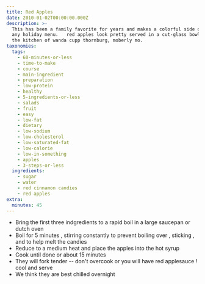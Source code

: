 ```yaml
---
title: Red Apples
date: 2010-01-02T00:00:00.000Z
description: >-
  This has been a family favorite for years and makes a colorful side dish on
  any holiday menu.   red apples look pretty served in a cut-glass bowl.  from
  the kitchen of wanda cupp thornburg, moberly mo.
taxonomies:
  tags:
    - 60-minutes-or-less
    - time-to-make
    - course
    - main-ingredient
    - preparation
    - low-protein
    - healthy
    - 5-ingredients-or-less
    - salads
    - fruit
    - easy
    - low-fat
    - dietary
    - low-sodium
    - low-cholesterol
    - low-saturated-fat
    - low-calorie
    - low-in-something
    - apples
    - 3-steps-or-less
  ingredients:
    - sugar
    - water
    - red cinnamon candies
    - red apples
extra:
  minutes: 45
---
```

 - Bring the first three indgredients to a rapid boil in a large saucepan or dutch oven
 - Boil for 5 minutes , stirring constantly to prevent boiling over , sticking , and to help melt the candies
 - Reduce to a medium heat and place the apples into the hot syrup
 - Cook until done or about 15 minutes
 - They will fork tender -- don't overcook or you will have red applesauce ! cool and serve
 - We think they are best chilled overnight
